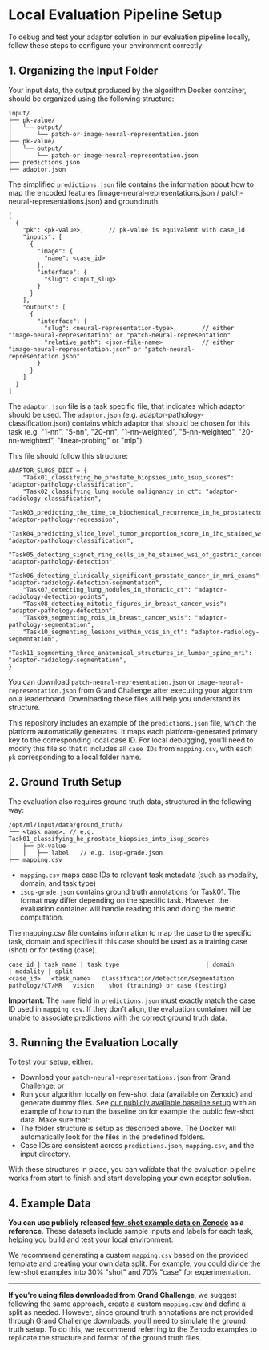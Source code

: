 # Local Evaluation Pipeline Setup
To debug and test your adaptor solution in our evaluation pipeline locally, follow these steps to configure your environment correctly:

## 1. Organizing the Input Folder
Your input data, the output produced by the algorithm Docker container, should be organized using the following structure:

```
input/
├── pk-value/
│   └── output/
│       └── patch-or-image-neural-representation.json
├── pk-value/
│   └── output/
│       └── patch-or-image-neural-representation.json
├── predictions.json
├── adaptor.json 
```

The simplified `predictions.json` file contains the information about how to map the encoded features (image-neural-representations.json / patch-neural-representations.json) and groundtruth.
```
[
  {
    "pk": <pk-value>,       // pk-value is equivalent with case_id
    "inputs": [
      {
        "image": {
          "name": <case_id>
        },
        "interface": {
          "slug": <input_slug>
        }
      }
    ],
    "outputs": [
      {
        "interface": {
          "slug": <neural-representation-type>,       // either "image-neural-representation" or "patch-neural-representation"
          "relative_path": <json-file-name>           // either "image-neural-representation.json" or "patch-neural-representation.json"
        }
      }
    ]
  }
]
```

The `adaptor.json` file is a task specific file, that indicates which adaptor should be used. The `adaptor.json` (e.g. adaptor-pathology-classification.json) contains which adaptor that should be chosen for this task (e.g. "1-nn", "5-nn", "20-nn", "1-nn-weighted", "5-nn-weighted", "20-nn-weighted", "linear-probing" or "mlp").

This file should follow this structure:
```
ADAPTOR_SLUGS_DICT = {
    "Task01_classifying_he_prostate_biopsies_into_isup_scores": "adaptor-pathology-classification",
    "Task02_classifying_lung_nodule_malignancy_in_ct": "adaptor-radiology-classification",
    "Task03_predicting_the_time_to_biochemical_recurrence_in_he_prostatectomies": "adaptor-pathology-regression",
    "Task04_predicting_slide_level_tumor_proportion_score_in_ihc_stained_wsi": "adaptor-pathology-classification",
    "Task05_detecting_signet_ring_cells_in_he_stained_wsi_of_gastric_cancer": "adaptor-pathology-detection",
    "Task06_detecting_clinically_significant_prostate_cancer_in_mri_exams": "adaptor-radiology-detection-segmentation",
    "Task07_detecting_lung_nodules_in_thoracic_ct": "adaptor-radiology-detection-points",
    "Task08_detecting_mitotic_figures_in_breast_cancer_wsis": "adaptor-pathology-detection",
    "Task09_segmenting_rois_in_breast_cancer_wsis": "adaptor-pathology-segmentation",
    "Task10_segmenting_lesions_within_vois_in_ct": "adaptor-radiology-segmentation",
    "Task11_segmenting_three_anatomical_structures_in_lumbar_spine_mri": "adaptor-radiology-segmentation",
}
```

You can download `patch-neural-representation.json` or `image-neural-representation.json` from Grand Challenge after executing your algorithm on a leaderboard. Downloading these files will help you understand its structure. 

This repository includes an example of the `predictions.json` file, which the platform automatically generates. It maps each platform-generated primary key to the corresponding local case ID. For local debugging, you'll need to modify this file so that it includes all `case IDs` from `mapping.csv`, with each `pk` corresponding to a local folder name.

## 2. Ground Truth Setup
The evaluation also requires ground truth data, structured in the following way:

```
/opt/ml/input/data/ground_truth/
└── <task_name>. // e.g. Task01_classifying_he_prostate_biopsies_into_isup_scores
│   ├── pk-value
│   │   ├── label   // e.g. isup-grade.json
├── mapping.csv
```
- `mapping.csv` maps case IDs to relevant task metadata (such as modality, domain, and task type)
- `isup-grade.json` contains ground truth annotations for Task01. The format may differ depending on the specific task. However, the evaluation container will handle reading this and doing the metric computation. 

The mapping.csv file contains information to map the case to the specific task, domain and specifies if this case should be used as a training case (shot) or for testing (case).
```
case_id | task_name | task_type                        | domain           | modality | split
<case_id>   <task_name>   classification/detection/segmentation   pathology/CT/MR   vision    shot (training) or case (testing)
```

**Important:** The `name` field in `predictions.json` must exactly match the case ID used in `mapping.csv`. If they don't align, the evaluation container will be unable to associate predictions with the correct ground truth data.

## 3. Running the Evaluation Locally
To test your setup, either:
- Download your `patch-neural-representations.json` from Grand Challenge, or
- Run your algorithm locally on few-shot data (available on Zenodo) and generate dummy files. See [our publicly available baseline setup](https://github.com/DIAGNijmegen/unicorn_baseline/blob/main/setup-docker.md) with an example of how to run the baseline on for example the public few-shot data.
Make sure that:
- The folder structure is setup as described above. The Docker will automatically look for the files in the predefined folders.
- Case IDs are consistent across `predictions.json`, `mapping.csv`, and the input directory.

With these structures in place, you can validate that the evaluation pipeline works from start to finish and start developing your own adaptor solution.

## 4. Example Data
**You can use publicly released [few-shot example data on Zenodo](10.5281/zenodo.14832502) as a reference**. These datasets include sample inputs and labels for each task, helping you build and test your local environment. 

We recommend generating a custom `mapping.csv` based on the provided template and creating your own data split. For example, you could divide the few-shot examples into 30% "shot" and 70% "case" for experimentation.

---
**If you're using files downloaded from Grand Challenge**, we suggest following the same approach, create a custom `mapping.csv` and define a split as needed. However, since ground truth annotations are not provided through Grand Challenge downloads, you’ll need to simulate the ground truth setup. To do this, we recommend referring to the Zenodo examples to replicate the structure and format of the ground truth files.